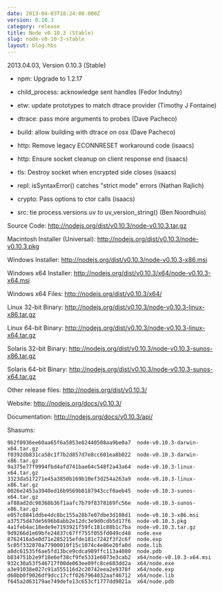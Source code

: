 ```yaml
---
date: 2013-04-03T18:24:08.000Z
version: 0.10.3
category: release
title: Node v0.10.3 (Stable)
slug: node-v0-10-3-stable
layout: blog.hbs
---
```


2013.04.03, Version 0.10.3 (Stable)

* npm: Upgrade to 1.2.17

* child_process: acknowledge sent handles (Fedor Indutny)

* etw: update prototypes to match dtrace provider (Timothy J Fontaine)

* dtrace: pass more arguments to probes (Dave Pacheco)

* build: allow building with dtrace on osx (Dave Pacheco)

* http: Remove legacy ECONNRESET workaround code (isaacs)

* http: Ensure socket cleanup on client response end (isaacs)

* tls: Destroy socket when encrypted side closes (isaacs)

* repl: isSyntaxError() catches "strict mode" errors (Nathan Rajlich)

* crypto: Pass options to ctor calls (isaacs)

* src: tie process.versions.uv to uv_version_string() (Ben Noordhuis)


Source Code: http://nodejs.org/dist/v0.10.3/node-v0.10.3.tar.gz

Macintosh Installer (Universal): http://nodejs.org/dist/v0.10.3/node-v0.10.3.pkg

Windows Installer: http://nodejs.org/dist/v0.10.3/node-v0.10.3-x86.msi

Windows x64 Installer: http://nodejs.org/dist/v0.10.3/x64/node-v0.10.3-x64.msi

Windows x64 Files: http://nodejs.org/dist/v0.10.3/x64/

Linux 32-bit Binary: http://nodejs.org/dist/v0.10.3/node-v0.10.3-linux-x86.tar.gz

Linux 64-bit Binary: http://nodejs.org/dist/v0.10.3/node-v0.10.3-linux-x64.tar.gz

Solaris 32-bit Binary: http://nodejs.org/dist/v0.10.3/node-v0.10.3-sunos-x86.tar.gz

Solaris 64-bit Binary: http://nodejs.org/dist/v0.10.3/node-v0.10.3-sunos-x64.tar.gz

Other release files: http://nodejs.org/dist/v0.10.3/

Website: http://nodejs.org/docs/v0.10.3/

Documentation: http://nodejs.org/docs/v0.10.3/api/

Shasums:

```
9b2f0936ee60aa65f6a5053e82440508aa9be0a7  node-v0.10.3-darwin-x64.tar.gz
f0392db831ca58c1f7b2d857d7e8cc601ea8b022  node-v0.10.3-darwin-x86.tar.gz
9a375e77f9994fbd4afd741bae64c548f2a43a64  node-v0.10.3-linux-x64.tar.gz
3323da517271e45a3850b169b10ef3d254a263a9  node-v0.10.3-linux-x86.tar.gz
0026e2453a3940ed16b9569b8187943ccf0aeb45  node-v0.10.3-sunos-x64.tar.gz
af88ad2dc98368b36f1aafc7b79f8378169fc56e  node-v0.10.3-sunos-x86.tar.gz
e057c8841ddbe4dc8bc155a28b7e07dbe3d108d1  node-v0.10.3-x86.msi
a37575d47de5696b8abb2e12dc3e9d0cdb5d17f6  node-v0.10.3.pkg
4a1feb4ac18ede9e7193921f59fc181c88b1c7ba  node-v0.10.3.tar.gz
9d9266d1e69bfe24837c67ff755f055fd049cd48  node.exe
8762416a5e0d71e285215efde181c7242f3f2c6f  node.exp
5c05f332070a77900010f15c1074c4e86e20fa0d  node.lib
a8dc61535f6ae5fd13bce9cdca989ffc113a4080  node.pdb
b834751b2e9f18e6ef38cf9fe5331e6073e3cab2  x64/node-v0.10.3-x64.msi
932c30a53f546717f00de063ee09fc8ce603dd2a  x64/node.exe
a3e91038e027c91a555116d2c20742eea2e9378f  x64/node.exp
d60bb0f9026df9dcc17cff0267964032aaf46712  x64/node.lib
f645a2d63179ae749defe13c653cf1777dd9021a  x64/node.pdb
```
